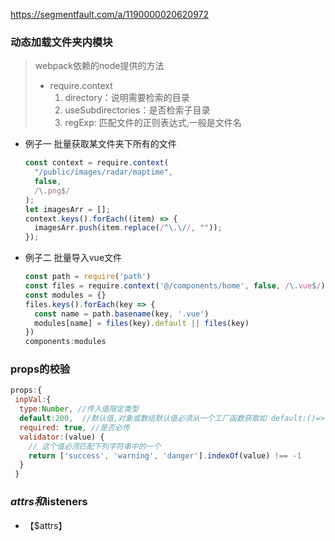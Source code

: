 https://segmentfault.com/a/1190000020620972

### 动态加载文件夹内模块

> webpack依赖的node提供的方法
>
> - require.context
>   1. directory：说明需要检索的目录
>   2. useSubdirectories：是否检索子目录
>   3. regExp: 匹配文件的正则表达式,一般是文件名

- 例子一  批量获取某文件夹下所有的文件

  ```js
  const context = require.context(
    "/public/images/radar/maptime",
    false,
    /\.png$/
  );
  let imagesArr = [];
  context.keys().forEach((item) => {
    imagesArr.push(item.replace(/^\.\//, ""));
  });
  ```

- 例子二 批量导入vue文件

  ````js
  const path = require('path')
  const files = require.context('@/components/home', false, /\.vue$/)
  const modules = {}
  files.keys().forEach(key => {
    const name = path.basename(key, '.vue')
    modules[name] = files(key).default || files(key)
  })
  components:modules
  ````

### props的校验

```js
props:{
 inpVal:{
  type:Number, //传入值限定类型
  default:200,  //默认值,对象或数组默认值必须从一个工厂函数获取如 default:()=>[]
  required: true, //是否必传
  validator:(value) {
    // 这个值必须匹配下列字符串中的一个
    return ['success', 'warning', 'danger'].indexOf(value) !== -1
  }
 }
```

### $attrs和$listeners

- 【$attrs】

  